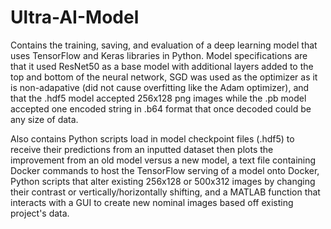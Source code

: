 # Ultra-AI-Model
Contains the training, saving, and evaluation of a deep learning model that uses TensorFlow and Keras libraries in Python. Model specifications are that it used ResNet50 as a base model with additional layers added to the top and bottom of the neural network, SGD was used as the optimizer as it is non-adapative (did not cause overfitting like the Adam optimizer), and that the .hdf5 model accepted 256x128 png images while the .pb model accepted one encoded string in .b64 format that once decoded could be any size of data. 

Also contains Python scripts load in model checkpoint files (.hdf5) to receive their predictions from an inputted dataset then plots the improvement from an old model versus a new model, a text file containing Docker commands to host the TensorFlow serving of a model onto Docker, Python scripts that alter existing 256x128 or 500x312 images by changing their contrast or vertically/horizontally shifting, and a MATLAB function that interacts with a GUI to create new nominal images based off existing project's data.
